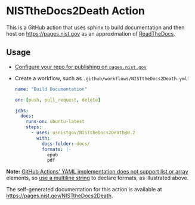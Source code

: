 # NISTtheDocs2Death Action

This is a GitHub action that uses sphinx to build documentation and then
host on <https://pages.nist.gov> as an approximation of
[ReadTheDocs](https://readthedocs.org).

## Usage

- [Configure your repo for publishing on `pages.nist.gov`](https://github.com/usnistgov/pages-root/wiki/Configuring-your-repo-for-publishing-on-pages.nist.gov)
- Create a workflow, such as `.github/workflows/NISTtheDocs2Death.yml`:

    ```yaml
    name: "Build Documentation"

    on: [push, pull_request, delete]

    jobs:
      docs:
        runs-on: ubuntu-latest
        steps:
          - uses: usnistgov/NISTtheDocs2Death@0.2
            with:
              docs-folder: docs/
              formats: |-
                epub
                pdf
    ```

**Note:**
[GitHub Actions' YAML implementation does not support list or array](https://github.com/actions/toolkit/issues/184)
elements, so
[use a multiline string](https://stackoverflow.com/questions/75420197/how-to-use-array-input-for-a-custom-github-actions)
to declare formats, as illustrated above.

The self-generated documentation for this action is available at
<https://pages.nist.gov/NISTtheDocs2Death>.
